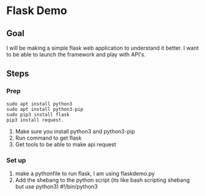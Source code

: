 # Flask Demo

## Goal

I will be making a simple flask web application to understand it better. I want to be able to launch the framework and play with API's.

## Steps

### Prep

    sudo apt install python3
    sudo apt install python3-pip
    sudo pip3 install flask
    pip3 install request.

1. Make sure you install python3 and python3-pip
2. Run command to get flask
3. Get tools to be able to make api request

### Set up

1. make a pythonfile to run flask, I am using flaskdemo.py
2. Add the shebang to the python script (its like bash scripting shebang but use python3)
   #!/bin/python3
